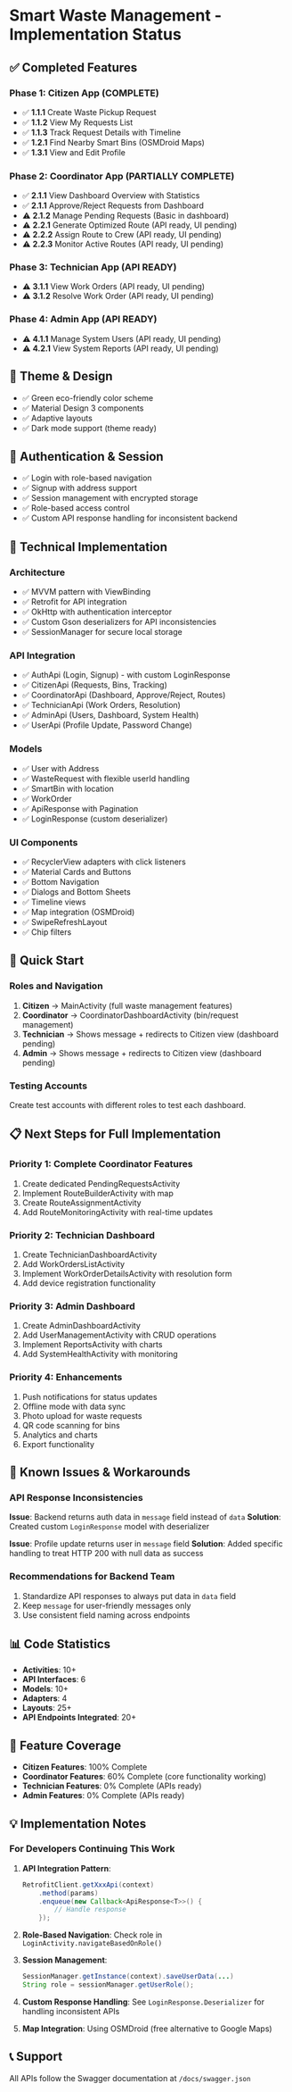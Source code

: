 # Smart Waste Management - Implementation Status

## ✅ Completed Features

### Phase 1: Citizen App (COMPLETE)
- ✅ **1.1.1** Create Waste Pickup Request
- ✅ **1.1.2** View My Requests List
- ✅ **1.1.3** Track Request Details with Timeline
- ✅ **1.2.1** Find Nearby Smart Bins (OSMDroid Maps)
- ✅ **1.3.1** View and Edit Profile

### Phase 2: Coordinator App (PARTIALLY COMPLETE)
- ✅ **2.1.1** View Dashboard Overview with Statistics
- ✅ **2.1.1** Approve/Reject Requests from Dashboard
- ⚠️ **2.1.2** Manage Pending Requests (Basic in dashboard)
- ⚠️ **2.2.1** Generate Optimized Route (API ready, UI pending)
- ⚠️ **2.2.2** Assign Route to Crew (API ready, UI pending)
- ⚠️ **2.2.3** Monitor Active Routes (API ready, UI pending)

### Phase 3: Technician App (API READY)
- ⚠️ **3.1.1** View Work Orders (API ready, UI pending)
- ⚠️ **3.1.2** Resolve Work Order (API ready, UI pending)

### Phase 4: Admin App (API READY)
- ⚠️ **4.1.1** Manage System Users (API ready, UI pending)
- ⚠️ **4.2.1** View System Reports (API ready, UI pending)

## 🎨 Theme & Design
- ✅ Green eco-friendly color scheme
- ✅ Material Design 3 components
- ✅ Adaptive layouts
- ✅ Dark mode support (theme ready)

## 🔐 Authentication & Session
- ✅ Login with role-based navigation
- ✅ Signup with address support
- ✅ Session management with encrypted storage
- ✅ Role-based access control
- ✅ Custom API response handling for inconsistent backend

## 📱 Technical Implementation

### Architecture
- ✅ MVVM pattern with ViewBinding
- ✅ Retrofit for API integration
- ✅ OkHttp with authentication interceptor
- ✅ Custom Gson deserializers for API inconsistencies
- ✅ SessionManager for secure local storage

### API Integration
- ✅ AuthApi (Login, Signup) - with custom LoginResponse
- ✅ CitizenApi (Requests, Bins, Tracking)
- ✅ CoordinatorApi (Dashboard, Approve/Reject, Routes)
- ✅ TechnicianApi (Work Orders, Resolution)
- ✅ AdminApi (Users, Dashboard, System Health)
- ✅ UserApi (Profile Update, Password Change)

### Models
- ✅ User with Address
- ✅ WasteRequest with flexible userId handling
- ✅ SmartBin with location
- ✅ WorkOrder
- ✅ ApiResponse with Pagination
- ✅ LoginResponse (custom deserializer)

### UI Components
- ✅ RecyclerView adapters with click listeners
- ✅ Material Cards and Buttons
- ✅ Bottom Navigation
- ✅ Dialogs and Bottom Sheets
- ✅ Timeline views
- ✅ Map integration (OSMDroid)
- ✅ SwipeRefreshLayout
- ✅ Chip filters

## 🚀 Quick Start

### Roles and Navigation
1. **Citizen** → MainActivity (full waste management features)
2. **Coordinator** → CoordinatorDashboardActivity (bin/request management)
3. **Technician** → Shows message + redirects to Citizen view (dashboard pending)
4. **Admin** → Shows message + redirects to Citizen view (dashboard pending)

### Testing Accounts
Create test accounts with different roles to test each dashboard.

## 📋 Next Steps for Full Implementation

### Priority 1: Complete Coordinator Features
1. Create dedicated PendingRequestsActivity
2. Implement RouteBuilderActivity with map
3. Create RouteAssignmentActivity
4. Add RouteMonitoringActivity with real-time updates

### Priority 2: Technician Dashboard
1. Create TechnicianDashboardActivity
2. Add WorkOrdersListActivity
3. Implement WorkOrderDetailsActivity with resolution form
4. Add device registration functionality

### Priority 3: Admin Dashboard
1. Create AdminDashboardActivity
2. Add UserManagementActivity with CRUD operations
3. Implement ReportsActivity with charts
4. Add SystemHealthActivity with monitoring

### Priority 4: Enhancements
1. Push notifications for status updates
2. Offline mode with data sync
3. Photo upload for waste requests
4. QR code scanning for bins
5. Analytics and charts
6. Export functionality

## 🐛 Known Issues & Workarounds

### API Response Inconsistencies
**Issue**: Backend returns auth data in `message` field instead of `data`
**Solution**: Created custom `LoginResponse` model with deserializer

**Issue**: Profile update returns user in `message` field
**Solution**: Added specific handling to treat HTTP 200 with null data as success

### Recommendations for Backend Team
1. Standardize API responses to always put data in `data` field
2. Keep `message` for user-friendly messages only
3. Use consistent field naming across endpoints

## 📊 Code Statistics
- **Activities**: 10+
- **API Interfaces**: 6
- **Models**: 10+
- **Adapters**: 4
- **Layouts**: 25+
- **API Endpoints Integrated**: 20+

## 🎯 Feature Coverage
- **Citizen Features**: 100% Complete
- **Coordinator Features**: 60% Complete (core functionality working)
- **Technician Features**: 0% Complete (APIs ready)
- **Admin Features**: 0% Complete (APIs ready)

## 💡 Implementation Notes

### For Developers Continuing This Work

1. **API Integration Pattern**:
   ```java
   RetrofitClient.getXxxApi(context)
       .method(params)
       .enqueue(new Callback<ApiResponse<T>>() {
           // Handle response
       });
   ```

2. **Role-Based Navigation**:
   Check role in `LoginActivity.navigateBasedOnRole()`

3. **Session Management**:
   ```java
   SessionManager.getInstance(context).saveUserData(...)
   String role = sessionManager.getUserRole();
   ```

4. **Custom Response Handling**:
   See `LoginResponse.Deserializer` for handling inconsistent APIs

5. **Map Integration**:
   Using OSMDroid (free alternative to Google Maps)

## 📞 Support
All APIs follow the Swagger documentation at `/docs/swagger.json`

